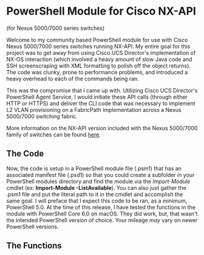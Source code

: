 # PowerShell Module for Cisco NX-API
(for Nexus 5000/7000 series switches)

Welcome to my community based PowerShell module for use with Cisco Nexus 5000/7000 series switches running NX-API.  My entire goal for this project was to get away from using Cisco UCS Director's implementation of NX-OS interaction (which involved a heavy amount of slow Java code and SSH screenscraping with XML formatting to polish off the object returns).  The code was clunky, prone to performance problems, and introduced a heavy overhead to each of the commands being ran.

This was the compromise that I came up with.  Utilizing Cisco UCS Director's PowerShell Agent Service, I would initiate these API calls (through either HTTP or HTTPS) and deliver the CLI code that was necessary to implement L2 VLAN provisioning on a FabricPath implementation across a Nexus 5000/7000 switching fabric.

More information on the NX-API version included with the Nexus 5000/7000 family of switches can be found [here](https://www.cisco.com/c/en/us/td/docs/switches/datacenter/nexus7000/sw/programmability/guide/b_Cisco_Nexus_7000_Series_NX-OS_Programmability_Guide/b_Cisco_Nexus_7000_Series_NX-OS_Programmability_Guide_chapter_0101.html).

## The Code

Now, the code is setup in a PowerShell module file (.psm1) that has an associated manifest file (.psd1) so that you could create a subfolder in your PowerShell modules directory and find the module via the _Import-Module_ cmdlet (ex: **Import-Module -ListAvailable**).  You can also just gather the .psm1 file and put the literal path to it in the cmdlet and accomplish the same goal.  I will preface that I expect this code to be ran, as a minimum, PowerShell 5.0.  At the time of this release, I have tested the functions in the module with PowerShell Core 6.0 on macOS.  They did work, but, that wasn't the intended PowerShell version of choice.  Your mileage _may_ vary on newer PowerShell versions.

## The Functions

